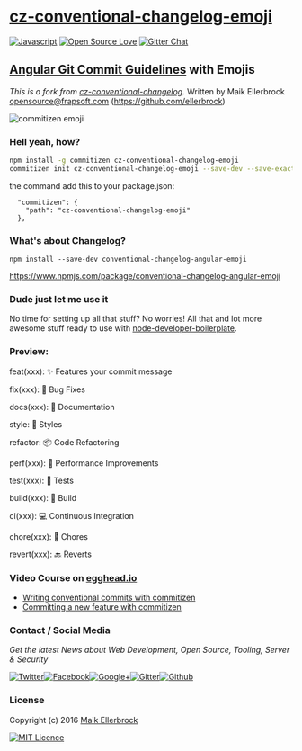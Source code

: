 # [cz-conventional-changelog-emoji](https://www.npmjs.com/package/cz-conventional-changelog-emoji)

[![Javascript](https://badges.frapsoft.com/javascript/code/javascript.svg?v=100)](https://github.com/ellerbrock/javascript-badges/) [![Open Source Love](https://badges.frapsoft.com/os/v1/open-source.svg?v=102)](https://github.com/ellerbrock/open-source-badges/) [![Gitter Chat](https://badges.gitter.im/frapsoft/frapsoft.svg)](https://gitter.im/frapsoft/frapsoft/)

## [Angular Git Commit Guidelines](https://github.com/angular/angular.js/blob/master/CONTRIBUTING.md#type) with Emojis

*This is a fork from [cz-conventional-changelog](https://github.com/commitizen/cz-conventional-changelog).*
Written by Maik Ellerbrock <opensource@frapsoft.com> (https://github.com/ellerbrock)


![commitizen emoji](https://github.frapsoft.com/top/commitizen-emoji.jpg?v=101)

### Hell yeah, how?

```bash
npm install -g commitizen cz-conventional-changelog-emoji
commitizen init cz-conventional-changelog-emoji --save-dev --save-exact
```

the command add this to your package.json:

```
  "commitizen": {
    "path": "cz-conventional-changelog-emoji"
  },
```

### What's about Changelog?

`npm install --save-dev conventional-changelog-angular-emoji`

<https://www.npmjs.com/package/conventional-changelog-angular-emoji>


### Dude just let me use it

No time for setting up all that stuff?
No worries! All that and lot more awesome stuff ready to use with [node-developer-boilerplate](https://github.com/ellerbrock/node-developer-boilerplate).

### Preview:

feat(xxx): :sparkles: Features your commit message

fix(xxx): :bug: Bug Fixes

docs(xxx): :book: Documentation

style: :gem: Styles

refactor: :package: Code Refactoring

perf(xxx): :rocket: Performance Improvements

test(xxx): :rotating_light: Tests

build(xxx): :construction_worker: Build

ci(xxx): :computer: Continuous Integration

chore(xxx): :ticket: Chores

revert(xxx): :back: Reverts

### Video Course on [egghead.io](https://egghead.io)

- [Writing conventional commits with commitizen](https://egghead.io/lessons/javascript-how-to-write-a-javascript-library-writing-conventional-commits-with-commitizen)
- [Committing a new feature with commitizen](https://egghead.io/lessons/javascript-how-to-write-a-javascript-library-committing-a-new-feature-with-commitizen)

### Contact / Social Media

_Get the latest News about Web Development, Open Source, Tooling, Server & Security_

[![Twitter](https://github.frapsoft.com/social/twitter.png)](https://twitter.com/frapsoft/)[![Facebook](https://github.frapsoft.com/social/facebook.png)](https://www.facebook.com/frapsoft/)[![Google+](https://github.frapsoft.com/social/google-plus.png)](https://plus.google.com/116540931335841862774)[![Gitter](https://github.frapsoft.com/social/gitter.png)](https://gitter.im/frapsoft/frapsoft/)[![Github](https://github.frapsoft.com/social/github.png)](https://github.com/ellerbrock/)

### License

Copyright (c) 2016 [Maik Ellerbrock](https://github.com/ellerbrock/)

[![MIT Licence](https://badges.frapsoft.com/os/mit/mit-125x28.png?v=102)](https://opensource.org/licenses/mit-license.php)